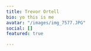 ```yaml
---
title: Trevor Ortell
bio: yo this is me
avatar: "/images/img_7577.JPG"
social: []
featured: true

---
```

